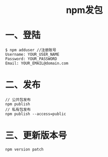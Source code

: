 <div class="my_title" style="text-align: center; font-weight: 700; font-size: 2em;">npm发包</div>

# 一、登陆
```
$ npm adduser //注册账号
Username: YOUR_USER_NAME
Password: YOUR_PASSWORD
Email: YOUR_EMAIL@domain.com
```

# 二、发布
```
// 公共包发布
npm publish
// 私有包发布
npm publish --access=public
```

# 三、更新版本号
```
npm version patch
```